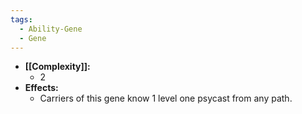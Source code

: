 ```yaml
---
tags:
  - Ability-Gene
  - Gene
---
```

- **[[Complexity]]:**
	- 2
- **Effects:**
	- Carriers of this gene know 1 level one psycast from any path.